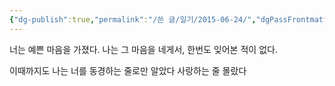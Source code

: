```yaml
---
{"dg-publish":true,"permalink":"/쓴 글/일기/2015-06-24/","dgPassFrontmatter":true}
---
```



너는 예쁜 마음을 가졌다.
나는 그 마음을 네게서, 한번도 잊어본 적이 없다.

이때까지도 나는 너를 동경하는 줄로만 알았다
사랑하는 줄 몰랐다